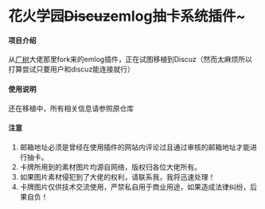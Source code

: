 # 花火学园~~Discuz~~emlog抽卡系统插件~

#### 项目介绍
从[广树](https://github.com/eeg1412/)大佬那里fork来的emlog插件，正在试图移植到Discuz（然而太麻烦所以打算尝试只要用户和discuz能连接就行）

#### 使用说明
还在移植中，所有相关信息请参照原仓库

#### 注意

1. 邮箱地址必须是曾经在使用插件的网站内评论过且通过审核的邮箱地址才能进行抽卡。
2. 卡牌所用到的素材图片均源自网络，版权归各位大佬所有。
3. 如果图片素材侵犯到了大佬的权利，请联系我，我将迅速处理！
4. 卡牌图片仅供技术交流使用，严禁私自用于商业用途，如果造成法律纠纷，后果自负！
